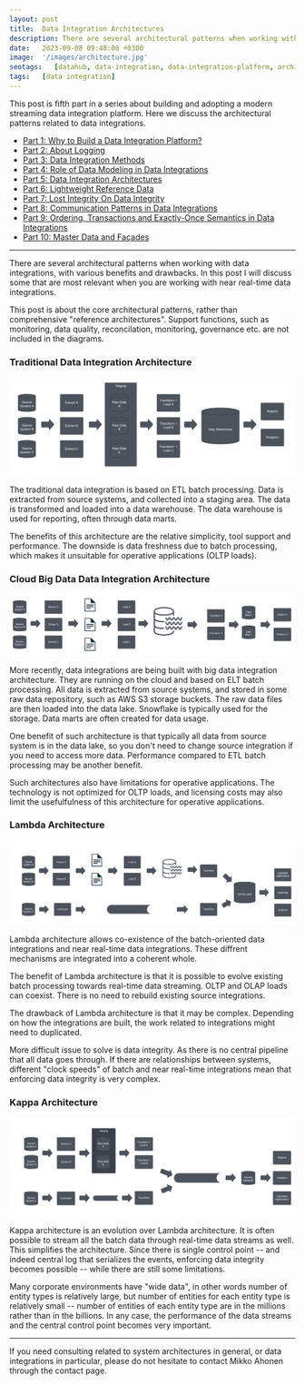 ```yaml
---
layout: post
title:  Data Integration Architectures
description: There are several architectural patterns when working with data integrations, with various benefits and drawbacks. Here I discuss the most relevant ones when building real-time data integrations.
date:   2023-09-08 09:48:00 +0300
image:  '/images/architecture.jpg'
seotags:   [datahub, data-integration, data-integration-platform, architecture, integration, data-modeling]
tags:   [data integration]
---
```

This post is fifth part in a series about building and adopting a modern streaming data integration platform. Here we 
discuss the architectural patterns related to data integrations.

* [Part 1: Why to Build a Data Integration Platform?](https://jauzo.com/2023/08/11/why-dip/)
* [Part 2: About Logging](https://jauzo.com/2023/08/25/logging/)
* [Part 3: Data Integration Methods](https://jauzo.com/2023/08/28/data-integration-methods/)
* [Part 4: Role of Data Modeling in Data Integrations](https://jauzo.com/2023/08/29/data-modeling/)
* [Part 5: Data Integration Architectures](https://jauzo.com/2023/09/08/data-integration-architectures/)
* [Part 6: Lightweight Reference Data](https://jauzo.com/2023/09/09/lightweight-reference-data/)
* [Part 7: Lost Integrity On Data Integrity](https://jauzo.com/2023/09/09/data-integrity/)
* [Part 8: Communication Patterns in Data Integrations](https://jauzo.com/2023/09/11/data-integration-communication-patterns/)
* [Part 9: Ordering, Transactions and Exactly-Once Semantics in Data Integrations](https://jauzo.com/2023/12/12/data-integration-ordering-etc/)
* [Part 10: Master Data and Façades](https://jauzo.com/2023/12/13/master-data-and-facades/)

***

There are several architectural patterns when working with data integrations,
with various benefits and drawbacks. In this post I will discuss some that are most
relevant when you are working with near real-time data integrations. 

This post is about the core architectural patterns, rather than comprehensive "reference 
architectures". Support functions, such as monitoring, data quality, reconcilation, 
monitoring, governance etc. are not included in the diagrams.

### Traditional Data Integration Architecture

![Traditional Data Integration Architecture](/images/trad-architecture.png)

The traditional data integration is based on ETL batch processing. Data is extracted from source systems, 
and collected into a staging area. The data is transformed and loaded into a data warehouse. The 
data warehouse is used for reporting, often through data marts.

The benefits of this architecture are the relative simplicity, tool support and performance. The downside 
is data freshness due to batch processing, which makes it unsuitable for operative applications (OLTP loads).

### Cloud Big Data Data Integration Architecture

![Cloud Big Data Integration Architecture](/images/cloud-big-data-architecture.png)

More recently, data integrations are being built with big data integration architecture.
They are running on the cloud and based on ELT batch processing. All data is extracted from source systems,
and stored in some raw data repository, such as AWS S3 storage buckets. The
raw data files are then loaded into the data lake. Snowflake is typically used for the
storage. Data marts are often created for data usage.

One benefit of such architecture is that typically all data from source system 
is in the data lake, so you don't need to change source integration if you need to access more data. 
Performance compared to ETL batch processing may be another benefit.

Such architectures also have limitations for operative applications. The technology is not optimized for
OLTP loads, and licensing costs may also limit the usefulfulness of this architecture for operative applications.

### Lambda Architecture

![Lambda Architecture](/images/lambda-architecture.png)

Lambda architecture allows co-existence of the batch-oriented data integrations and near real-time data
integrations. These diffrent mechanisms are integrated into a coherent whole. 

The benefit of Lambda architecture is that it is possible to evolve existing batch processing towards
real-time data streaming. OLTP and OLAP loads can coexist. There is no need to rebuild existing 
source integrations.

The drawback of Lambda architecture is that it may be complex. Depending on how the 
integrations are built, the work related to integrations might need to duplicated.

More difficult issue to solve is data integrity. As there is no central pipeline that all data goes through.
If there are relationships between systems, different "clock speeds" of batch and near real-time 
integrations mean that enforcing data integrity is very complex.

### Kappa Architecture

![Kappa Architecture](/images/kappa-architecture.png)

Kappa architecture is an evolution over Lambda architecture. It is often possible to stream all the 
batch data through real-time data streams as well. This simplifies the architecture. Since there is single control 
point -- and indeed central log that serializes the events, enforcing data integrity becomes possible -- while 
there are still some limitations.

Many corporate environments have "wide data", in other words number of entity types is relatively large, but 
number of entities for each entity type is relatively small -- number of entities of each entity type are in the 
millions rather than in the billions. In any case, the performance of the data streams and the central control 
point becomes very important.

***

If you need consulting related to system architectures in general, or data integrations in
particular, please do not hesitate to contact Mikko Ahonen through the contact page.
